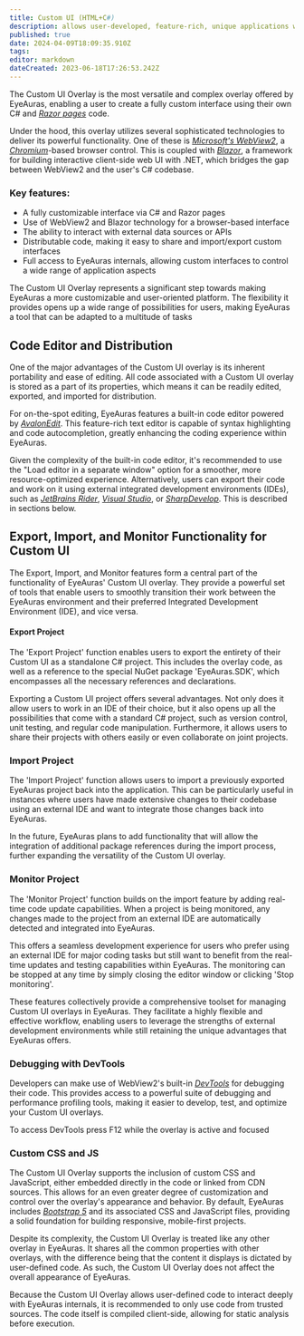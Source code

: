 ```yaml
---
title: Custom UI (HTML+C#)
description: allows user-developed, feature-rich, unique applications within EyeAuras using familiar web technologies and C#
published: true
date: 2024-04-09T18:09:35.910Z
tags: 
editor: markdown
dateCreated: 2023-06-18T17:26:53.242Z
---
```


The Custom UI Overlay is the most versatile and complex overlay offered by EyeAuras, enabling a user to create a fully custom interface using their own C# and [_Razor pages_](https://docs.microsoft.com/en-us/aspnet/core/razor-pages/?view=aspnetcore-5.0) code.

Under the hood, this overlay utilizes several sophisticated technologies to deliver its powerful functionality. One of these is [_Microsoft's WebView2_](https://docs.microsoft.com/en-us/microsoft-edge/webview2/), a [_Chromium_](https://www.chromium.org/Home)\-based browser control. This is coupled with [_Blazor_](https://dotnet.microsoft.com/apps/aspnet/web-apps/blazor), a framework for building interactive client-side web UI with .NET, which bridges the gap between WebView2 and the user's C# codebase.

### Key features:

-   A fully customizable interface via C# and Razor pages
-   Use of WebView2 and Blazor technology for a browser-based interface
-   The ability to interact with external data sources or APIs
-   Distributable code, making it easy to share and import/export custom interfaces
-   Full access to EyeAuras internals, allowing custom interfaces to control a wide range of application aspects

The Custom UI Overlay represents a significant step towards making EyeAuras a more customizable and user-oriented platform. The flexibility it provides opens up a wide range of possibilities for users, making EyeAuras a tool that can be adapted to a multitude of tasks

## **Code Editor and Distribution**

One of the major advantages of the Custom UI overlay is its inherent portability and ease of editing. All code associated with a Custom UI overlay is stored as a part of its properties, which means it can be readily edited, exported, and imported for distribution.

For on-the-spot editing, EyeAuras features a built-in code editor powered by [_AvalonEdit_](http://avalonedit.net/). This feature-rich text editor is capable of syntax highlighting and code autocompletion, greatly enhancing the coding experience within EyeAuras.

Given the complexity of the built-in code editor, it's recommended to use the "Load editor in a separate window" option for a smoother, more resource-optimized experience. Alternatively, users can export their code and work on it using external integrated development environments (IDEs), such as [_JetBrains Rider_](https://www.jetbrains.com/rider/), [_Visual Studio_](https://visualstudio.microsoft.com/), or [_SharpDevelop_](http://www.icsharpcode.net/OpenSource/SD/Default.aspx). This is described in sections below.

## **Export, Import, and Monitor Functionality for Custom UI**

The Export, Import, and Monitor features form a central part of the functionality of EyeAuras' Custom UI overlay. They provide a powerful set of tools that enable users to smoothly transition their work between the EyeAuras environment and their preferred Integrated Development Environment (IDE), and vice versa.

#### **Export Project**

The 'Export Project' function enables users to export the entirety of their Custom UI as a standalone C# project. This includes the overlay code, as well as a reference to the special NuGet package 'EyeAuras.SDK', which encompasses all the necessary references and declarations.

Exporting a Custom UI project offers several advantages. Not only does it allow users to work in an IDE of their choice, but it also opens up all the possibilities that come with a standard C# project, such as version control, unit testing, and regular code manipulation. Furthermore, it allows users to share their projects with others easily or even collaborate on joint projects.

### **Import Project**

The 'Import Project' function allows users to import a previously exported EyeAuras project back into the application. This can be particularly useful in instances where users have made extensive changes to their codebase using an external IDE and want to integrate those changes back into EyeAuras.

In the future, EyeAuras plans to add functionality that will allow the integration of additional package references during the import process, further expanding the versatility of the Custom UI overlay.

### **Monitor Project**

The 'Monitor Project' function builds on the import feature by adding real-time code update capabilities. When a project is being monitored, any changes made to the project from an external IDE are automatically detected and integrated into EyeAuras.

This offers a seamless development experience for users who prefer using an external IDE for major coding tasks but still want to benefit from the real-time updates and testing capabilities within EyeAuras. The monitoring can be stopped at any time by simply closing the editor window or clicking 'Stop monitoring'.

These features collectively provide a comprehensive toolset for managing Custom UI overlays in EyeAuras. They facilitate a highly flexible and effective workflow, enabling users to leverage the strengths of external development environments while still retaining the unique advantages that EyeAuras offers.

### **Debugging with DevTools**

Developers can make use of WebView2's built-in [_DevTools_](https://docs.microsoft.com/en-us/microsoft-edge/webview2/how-to/webview2-devtools) for debugging their code. This provides access to a powerful suite of debugging and performance profiling tools, making it easier to develop, test, and optimize your Custom UI overlays. 

To access DevTools press F12 while the overlay is active and focused

### **Custom CSS and JS**

The Custom UI Overlay supports the inclusion of custom CSS and JavaScript, either embedded directly in the code or linked from CDN sources. This allows for an even greater degree of customization and control over the overlay's appearance and behavior. By default, EyeAuras includes [_Bootstrap 5_](https://getbootstrap.com/docs/5.0/getting-started/introduction/) and its associated CSS and JavaScript files, providing a solid foundation for building responsive, mobile-first projects.

Despite its complexity, the Custom UI Overlay is treated like any other overlay in EyeAuras. It shares all the common properties with other overlays, with the difference being that the content it displays is dictated by user-defined code. As such, the Custom UI Overlay does not affect the overall appearance of EyeAuras.

Because the Custom UI Overlay allows user-defined code to interact deeply with EyeAuras internals, it is recommended to only use code from trusted sources. The code itself is compiled client-side, allowing for static analysis before execution.
